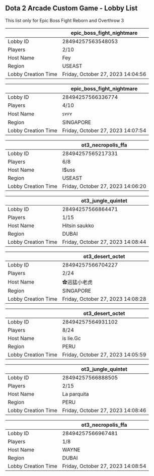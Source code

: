 ## Dota 2 Arcade Custom Game - Lobby List

This list only for Epic Boss Fight Reborn and Overthrow 3

|  | epic_boss_fight_nightmare |
| ------ | ------ |
| Lobby ID | 28494257563548053 |
| Players | 2/10 |
| Host Name | Fey |
| Region | USEAST |
| Lobby Creation Time | Friday, October 27, 2023 14:04:56 |


|  | epic_boss_fight_nightmare |
| ------ | ------ |
| Lobby ID | 28494257566336774 |
| Players | 4/10 |
| Host Name | ꜱʏꜰʏ |
| Region | SINGAPORE |
| Lobby Creation Time | Friday, October 27, 2023 14:07:54 |


|  | ot3_necropolis_ffa |
| ------ | ------ |
| Lobby ID | 28494257565217331 |
| Players | 6/8 |
| Host Name | I$uss |
| Region | USEAST |
| Lobby Creation Time | Friday, October 27, 2023 14:06:20 |


|  | ot3_jungle_quintet |
| ------ | ------ |
| Lobby ID | 28494257566864471 |
| Players | 1/15 |
| Host Name | Hitsin saukko |
| Region | DUBAI |
| Lobby Creation Time | Friday, October 27, 2023 14:08:44 |


|  | ot3_desert_octet |
| ------ | ------ |
| Lobby ID | 28494257566704227 |
| Players | 2/24 |
| Host Name | ✿迅猛小老虎 |
| Region | SINGAPORE |
| Lobby Creation Time | Friday, October 27, 2023 14:08:28 |


|  | ot3_desert_octet |
| ------ | ------ |
| Lobby ID | 28494257564931102 |
| Players | 8/24 |
| Host Name | is lie.Gc |
| Region | PERU |
| Lobby Creation Time | Friday, October 27, 2023 14:05:59 |


|  | ot3_jungle_quintet |
| ------ | ------ |
| Lobby ID | 28494257566888505 |
| Players | 2/15 |
| Host Name | La parquita |
| Region | PERU |
| Lobby Creation Time | Friday, October 27, 2023 14:08:46 |


|  | ot3_necropolis_ffa |
| ------ | ------ |
| Lobby ID | 28494257566967481 |
| Players | 1/8 |
| Host Name | WAYNE |
| Region | DUBAI |
| Lobby Creation Time | Friday, October 27, 2023 14:08:54 |


